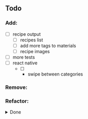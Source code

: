 ## Todo

### Add:
- [ ] recipe output
	- [ ] recipes list
	- [ ] add more tags to materials
	- [ ] recipe images
- [ ] more tests
- [ ] react native
	- [ ] - swipe between categories

### Remove:

### Refactor:

<details>
<summary>Done</summary>

### Added:
- [x] temp hearts
- [x] buff type readout
- [x] buff potency calculator
- [x] heart shortening over 6
- [x] local storage
- [x] ingredient images
- [x] materials button styles
- [x] container styles
- [x] creature material effect handling
- [x] buff emblems
- [x] potency translator for buff emblems
- [x] add hourglass emblem
- [x] hover stats
	- [x] locations
- [x] better README
- [x] buff type emblem on material buttons
- [x] create reusable fade in lazyload component
- [x] filtering
	- [x] tags
	- [x] text input to filter name
	- [x] radio/checkbox to filter type
	- [x] placeholder for no items found
	- [x] responsive styles
- [x] custom tooltip component
- [x] images for dragon materials, star fragment, wood
- [x] stats for dragon materials, star fragment, wood
- [x] locations for dragon parts, star fragment, wood
- [x] smaller background image file size because it's being blurred anyways
- [x] sticky SelectedMaterials and stats output on scroll
- [x] '?' tooltip in header with explanation

### Removed:
- [x] 'Time' when a timed buff isn't active
- [x] OutputContainer when no ingredients selected

### Refactored:
- [x] calculators to use reduce
- [x] change 'Level' readout to duplicated buff emblem
- [x] 'any' types
- [x] consider changing unused/null values in materials.ts to []/{}
- [x] materials order to match game
	- [x] image file names to material name
- [x] materials grid on mobile
- [x] locations icon only on desktop
- [x] consider using non-image background for performance
- [x] radio and buttons tabIndex
- [x] performance issues

</details>
